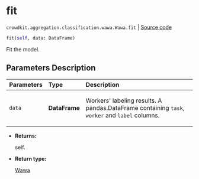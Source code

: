 # fit
`crowdkit.aggregation.classification.wawa.Wawa.fit` | [Source code](https://github.com/Toloka/crowd-kit/blob/v1.2.0/crowdkit/aggregation/classification/wawa.py#L53)

```python
fit(self, data: DataFrame)
```

Fit the model.

## Parameters Description

| Parameters | Type | Description |
| :----------| :----| :-----------|
`data`|**DataFrame**|<p>Workers&#x27; labeling results. A pandas.DataFrame containing `task`, `worker` and `label` columns.</p>

* **Returns:**

  self.

* **Return type:**

  [Wawa](crowdkit.aggregation.classification.wawa.Wawa.md)
